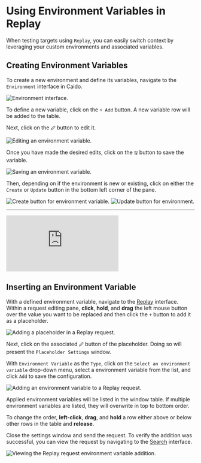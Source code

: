# Using Environment Variables in Replay

When testing targets using `Replay`, you can easily switch context by leveraging your custom environments and associated variables.

## Creating Environment Variables

To create a new environment and define its variables, navigate to the `Environment` interface in Caido.

<img alt="Environment interface." src="/_images/env_interface.png" center/>

To define a new variable, click on the `+ Add` button. A new variable row will be added to the table.

Next, click on the `🖉` button to edit it.

<img alt="Editing an environment variable." src="/_images/edit_global_env_variable.png" center/>

Once you have made the desired edits, click on the `🖫` button to save the variable.

<img alt="Saving an environment variable." src="/_images/save_global_env_variable.png" center/>

Then, depending on if the environment is new or existing, click on either the `Create` or `Update` button in the bottom left corner of the pane.

<img alt="Create button for environment variable." src="/_images/create_button.png" center/>

<img alt="Update button for environment." src="/_images/update_button.png" center/>

---

<div class="video small">
  <iframe src="https://www.youtube.com/embed/QbW4K0nhykg?si=7eXllbShqhGd2Gzs" title="YouTube video player." frameborder="0"></iframe>
</div>

## Inserting an Environment Variable

With a defined environment variable, navigate to the [Replay](/guides/replay.md) interface. Within a request editing pane, **click**, **hold**, and **drag** the left mouse button over the value you want to be replaced and then click the `+` button to add it as a placeholder.

<img alt="Adding a placeholder in a Replay request." src="/_images/replay_placeholder.png" center/>

Next, click on the associated `🖉` button of the placeholder. Doing so will present the `Placeholder Settings` window.

With `Environment Variable` as the `Type`, click on the `Select an environment variable` drop-down menu, select a environment variable from the list, and click `Add` to save the configuration.

<img alt="Adding an environment variable to a Replay request." src="/_images/replay_global_variable.png" center/>

Applied environment variables will be listed in the window table. If multiple environment variables are listed, they will overwrite in top to bottom order.

To change the order, **left-click**, **drag**, and **hold** a row either above or below other rows in the table and **release**.

Close the settings window and send the request. To verify the addition was successful, you can view the request by navigating to the [Search](/guides/search.md) interface.

<img alt="Viewing the Replay request environment variable addition." src="/_images/search_env_variable_request.png" center/>
